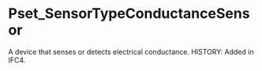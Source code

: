 # Pset_SensorTypeConductanceSensor

A device that senses or detects electrical conductance.  HISTORY: Added in IFC4.
